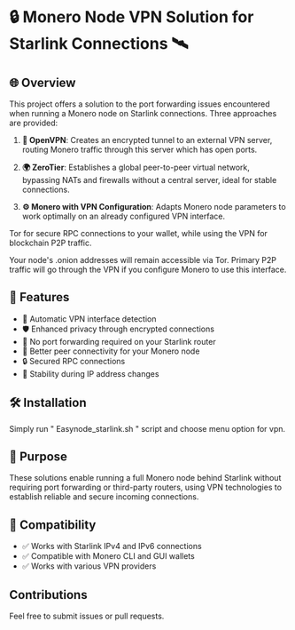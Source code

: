 # 🔒 Monero Node VPN Solution for Starlink Connections 🛰️

## 🌐 Overview

This project offers a solution to the port forwarding issues encountered when running a Monero node on Starlink connections. Three approaches are provided:

1. **🔐 OpenVPN**: Creates an encrypted tunnel to an external VPN server, routing Monero traffic through this server which has open ports.

2. **🌍 ZeroTier**: Establishes a global peer-to-peer virtual network, bypassing NATs and firewalls without a central server, ideal for stable connections.

3. **⚙️ Monero with VPN Configuration**: Adapts Monero node parameters to work optimally on an already configured VPN interface.

Tor for secure RPC connections to your wallet, while using the VPN for blockchain P2P traffic.

Your node's .onion addresses will remain accessible via Tor.
Primary P2P traffic will go through the VPN if you configure Monero to use this interface.

## 🚀 Features

- 🔄 Automatic VPN interface detection
- 🛡️ Enhanced privacy through encrypted connections
- 🔌 No port forwarding required on your Starlink router
- 🤝 Better peer connectivity for your Monero node
- 🔒 Secured RPC connections
- 🔄 Stability during IP address changes

## 🛠️ Installation

Simply run " Easynode_starlink.sh " script and choose menu option for vpn.

## 🎯 Purpose

These solutions enable running a full Monero node behind Starlink without requiring port forwarding or third-party routers, using VPN technologies to establish reliable and secure incoming connections.

## 🔗 Compatibility

- ✅ Works with Starlink IPv4 and IPv6 connections
- ✅ Compatible with Monero CLI and GUI wallets
- ✅ Works with various VPN providers

##  Contributions

Feel free to submit issues or pull requests.
